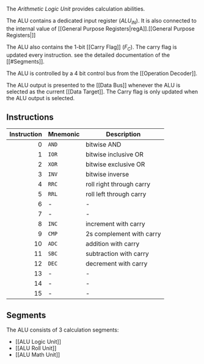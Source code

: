 The _Arithmetic Logic Unit_ provides calculation abilities.

The ALU contains a dedicated input register ($ALU_{IN}$). It is also connected to the internal value of [[General Purpose Registers|regA]].[[General Purpose Registers|]]

The ALU also contains the 1-bit [[Carry Flag]] ($F_C$). The carry flag is updated every instruction. see the detailed documentation of the [[#Segments]].

The ALU is controlled by a 4 bit control bus from the [[Operation Decoder]].

The ALU output is presented to the [[Data Bus]] whenever the ALU is selected as the current [[Data Target]]. The Carry flag is only updated when the ALU output is selected.
## Instructions

| Instruction | Mnemonic | Description              |
| ----------: | -------- | ------------------------ |
|           0 | `AND`    | bitwise AND              |
|           1 | `IOR`    | bitwise inclusive OR     |
|           2 | `XOR`    | bitwise exclusive OR     |
|           3 | `INV`    | bitwise inverse          |
|           4 | `RRC`    | roll right through carry |
|           5 | `RRL`    | roll left through carry  |
|           6 | -        | -                        |
|           7 | -        | -                        |
|           8 | `INC`    | increment with carry     |
|           9 | `CMP`    | 2s complement with carry |
|          10 | `ADC`    | addition with carry      |
|          11 | `SBC`    | subtraction with carry   |
|          12 | `DEC`    | decrement with carry     |
|          13 | -        | -                        |
|          14 | -        | -                        |
|          15 | -        | -                        |
## Segments

The ALU consists of 3 calculation segments:
* [[ALU Logic Unit]]
* [[ALU Roll Unit]]
* [[ALU Math Unit]]
